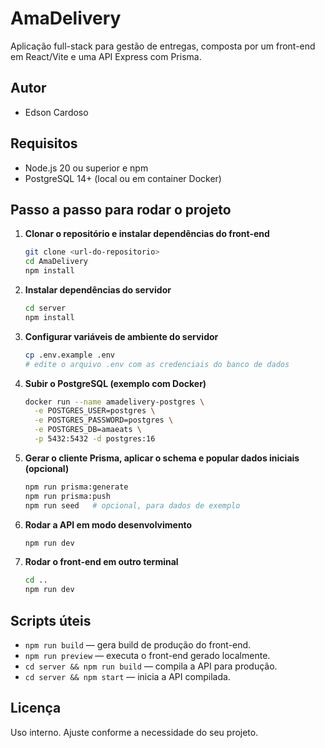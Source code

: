 # AmaDelivery

Aplicação full-stack para gestão de entregas, composta por um front-end em React/Vite e uma API Express com Prisma.

## Autor

- Edson Cardoso

## Requisitos

- Node.js 20 ou superior e npm
- PostgreSQL 14+ (local ou em container Docker)

## Passo a passo para rodar o projeto

1. **Clonar o repositório e instalar dependências do front-end**
   ```bash
   git clone <url-do-repositorio>
   cd AmaDelivery
   npm install
   ```

2. **Instalar dependências do servidor**
   ```bash
   cd server
   npm install
   ```

3. **Configurar variáveis de ambiente do servidor**
   ```bash
   cp .env.example .env
   # edite o arquivo .env com as credenciais do banco de dados
   ```

4. **Subir o PostgreSQL (exemplo com Docker)**
   ```bash
   docker run --name amadelivery-postgres \
     -e POSTGRES_USER=postgres \
     -e POSTGRES_PASSWORD=postgres \
     -e POSTGRES_DB=amaeats \
     -p 5432:5432 -d postgres:16
   ```

5. **Gerar o cliente Prisma, aplicar o schema e popular dados iniciais (opcional)**
   ```bash
   npm run prisma:generate
   npm run prisma:push
   npm run seed   # opcional, para dados de exemplo
   ```

6. **Rodar a API em modo desenvolvimento**
   ```bash
   npm run dev
   ```

7. **Rodar o front-end em outro terminal**
   ```bash
   cd ..
   npm run dev
   ```

## Scripts úteis

- `npm run build` — gera build de produção do front-end.
- `npm run preview` — executa o front-end gerado localmente.
- `cd server && npm run build` — compila a API para produção.
- `cd server && npm start` — inicia a API compilada.

## Licença

Uso interno. Ajuste conforme a necessidade do seu projeto.
